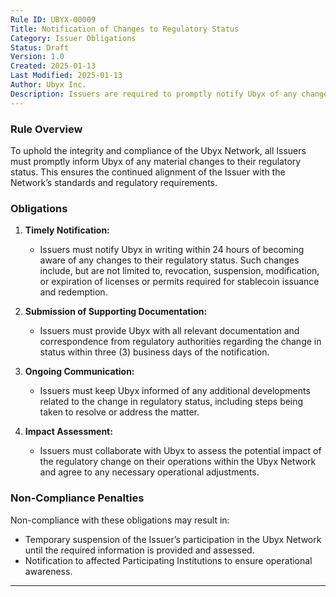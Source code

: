```yaml
---
Rule ID: UBYX-00009  
Title: Notification of Changes to Regulatory Status  
Category: Issuer Obligations  
Status: Draft  
Version: 1.0  
Created: 2025-01-13  
Last Modified: 2025-01-13  
Author: Ubyx Inc.  
Description: Issuers are required to promptly notify Ubyx of any changes to their regulatory status, including but not limited to licensing, compliance, or operational restrictions imposed by regulatory authorities.
---
```


### Rule Overview
To uphold the integrity and compliance of the Ubyx Network, all Issuers must promptly inform Ubyx of any material changes to their regulatory status. This ensures the continued alignment of the Issuer with the Network’s standards and regulatory requirements.

### Obligations
1. **Timely Notification:**
   - Issuers must notify Ubyx in writing within 24 hours of becoming aware of any changes to their regulatory status. Such changes include, but are not limited to, revocation, suspension, modification, or expiration of licenses or permits required for stablecoin issuance and redemption.

2. **Submission of Supporting Documentation:**
   - Issuers must provide Ubyx with all relevant documentation and correspondence from regulatory authorities regarding the change in status within three (3) business days of the notification.

3. **Ongoing Communication:**
   - Issuers must keep Ubyx informed of any additional developments related to the change in regulatory status, including steps being taken to resolve or address the matter.

4. **Impact Assessment:**
   - Issuers must collaborate with Ubyx to assess the potential impact of the regulatory change on their operations within the Ubyx Network and agree to any necessary operational adjustments.

### Non-Compliance Penalties
Non-compliance with these obligations may result in:
- Temporary suspension of the Issuer’s participation in the Ubyx Network until the required information is provided and assessed.
- Notification to affected Participating Institutions to ensure operational awareness.

---
